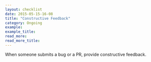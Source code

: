 ```yaml
---
layout: checklist
date: 2015-05-15-16-08
title: "Constructive Feedback"
category: Ongoing
example:
example_title:
read_more:
read_more_title:
---
```


When someone submits a bug or a PR, provide constructive feedback.
